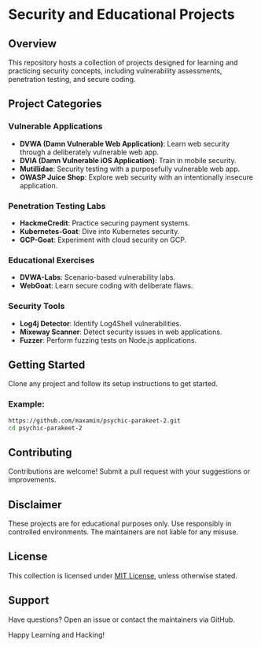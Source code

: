 # Security and Educational Projects

## Overview
This repository hosts a collection of projects designed for learning and practicing security concepts, including vulnerability assessments, penetration testing, and secure coding.

## Project Categories

### **Vulnerable Applications**
- **DVWA (Damn Vulnerable Web Application)**: Learn web security through a deliberately vulnerable web app.
- **DVIA (Damn Vulnerable iOS Application)**: Train in mobile security.
- **Mutillidae**: Security testing with a purposefully vulnerable web app.
- **OWASP Juice Shop**: Explore web security with an intentionally insecure application.

### **Penetration Testing Labs**
- **HackmeCredit**: Practice securing payment systems.
- **Kubernetes-Goat**: Dive into Kubernetes security.
- **GCP-Goat**: Experiment with cloud security on GCP.

### **Educational Exercises**
- **DVWA-Labs**: Scenario-based vulnerability labs.
- **WebGoat**: Learn secure coding with deliberate flaws.

### **Security Tools**
- **Log4j Detector**: Identify Log4Shell vulnerabilities.
- **Mixeway Scanner**: Detect security issues in web applications.
- **Fuzzer**: Perform fuzzing tests on Node.js applications.

## Getting Started

Clone any project and follow its setup instructions to get started.

### Example:
```bash
https://github.com/maxamin/psychic-parakeet-2.git
cd psychic-parakeet-2
```

## Contributing
Contributions are welcome! Submit a pull request with your suggestions or improvements.

## Disclaimer
These projects are for educational purposes only. Use responsibly in controlled environments. The maintainers are not liable for any misuse.

## License
This collection is licensed under [MIT License](LICENSE), unless otherwise stated.

## Support
Have questions? Open an issue or contact the maintainers via GitHub.

Happy Learning and Hacking!

